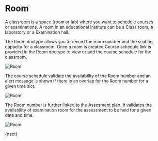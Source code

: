 <!-- add-breadcrumbs -->
# Room

A classroom is a space (room or lab) where you want to schedule courses or examinations. A room in an educational institute can be a Class room, a laboratory or a Examination hall.

The Room doctype allows you to record the room number and the seating capacity for a classroom. Once a room is created Course schedule link is provided in the Room doctype to view or add the course schedule for the classroom. 

<img class="screenshot" alt="Room" src="/docs/assets/img/schools/setup/room.png">

The course schedule validate the availability of the Room number and an alert message is shown if there is an overlap for the Room number for a given time slot.

<img class="screenshot" alt="Room" src="/docs/assets/img/schools/setup/Course-schedule-error.png">

The Room number is further linked to the Assesment plan. It validates the availability of examination room for the assessment to be held for a given date and time.

<img class="screenshot" alt="Room" src="/docs/assets/img/schools/setup/Room-Assesment-plan.png">

{next}